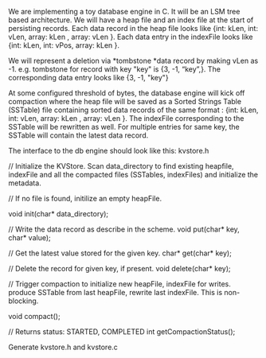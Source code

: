 We are implementing a toy database engine in C. It will be an LSM tree based architecture. We will have a heap file and an index file at the start of persisting records. Each data record in the heap file looks like {int: kLen, int: vLen, array: kLen <bytes for key>, array: vLen <bytes for value>}. Each data entry in the indexFile looks like {int: kLen, int: vPos, array: kLen <bytes for key>}.

We will represent a deletion via *tombstone *data record by making vLen as -1. e.g. tombstone for record with key "key" is {3, -1, “key”,}. The corresponding data entry looks like {3, -1, "key"}

At some configured threshold of bytes, the database engine will kick off compaction where the heap file will be saved as a Sorted Strings Table (SSTable) file containing sorted data records of the same format : {int: kLen, int: vLen, array: kLen <bytes for key>, array: vLen <bytes for value>}. The indexFile corresponding to the SSTable will be rewritten as well. For multiple entries for same key, the SSTable will contain the latest data record.

The interface to the db engine should look like this: kvstore.h 

// Initialize the KVStore. Scan data_directory to find existing heapfile, indexFile and all the compacted files (SSTables, indexFiles) and initialize the metadata. 

// If no file is found, initilize an empty heapFile. 

void init(char* data_directory);

// Write the data record as describe in the scheme. void put(char* key, char* value);

// Get the latest value stored for the given key. char* get(char* key);

// Delete the record for given key, if present. void delete(char* key);

// Trigger compaction to initialize new heapFile, indexFile for writes. produce SSTable from last heapFile, rewrite last indexFile. This is non-blocking. 

void compact();

// Returns status: STARTED, COMPLETED int getCompactionStatus();

Generate kvstore.h and kvstore.c
